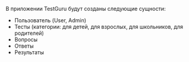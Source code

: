 В приложении TestGuru будут созданы следующие сущности:
* Пользователь (User, Admin)
* Тесты (категории: для детей, для взрослых, для школьников, для родителей)
* Вопросы
* Ответы
* Результаты
